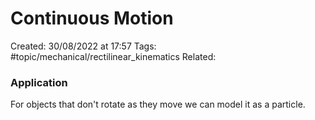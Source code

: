 # Continuous Motion
Created: 30/08/2022 at 17:57
Tags: #topic/mechanical/rectilinear_kinematics
Related: 

### Application
For objects that don't rotate as they move we can model it as a particle.
